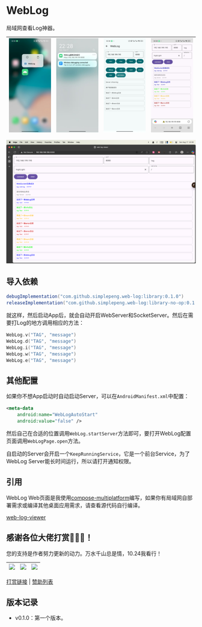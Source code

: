 # WebLog

局域网查看Log神器。

| ![](files/img_shortcut.jpg) | ![](files/img_notification.jpg) | ![](files/img_web_log.jpg) | ![](files/img_phone_web.jpg) |
|-------------------|---------------------------------|----------------------------|------------------------------|

![](files/img_desktop_web.png)

## 导入依赖

```groovy
debugImplementation("com.github.simplepeng.web-log:library:0.1.0")
releaseImplementation("com.github.simplepeng.web-log:library-no-op:0.1.0")
```

就这样，然后启动App后，就会自动开启WebServer和SocketServer。然后在需要打Log的地方调用相应的方法：

```kotlin
WebLog.v("TAG", "message")
WebLog.d("TAG", "message")
WebLog.i("TAG", "message")
WebLog.w("TAG", "message")
WebLog.e("TAG", "message")
```

## 其他配置

如果你不想App启动时自动启动Server，可以在`AndroidManifest.xml`中配置：

```xml
<meta-data
    android:name="WebLogAutoStart"
    android:value="false" />
```

然后自己在合适的位置调用`WebLog.startServer`方法即可，要打开WebLog配置页面调用`WebLogPage.open`方法。

自启动的Server会开启一个`KeepRunningService`，它是一个前台Service，为了WebLog Server能长时间运行，所以请打开通知权限。

## 引用

WebLog Web页面是我使用[compose-multiplatform](https://github.com/JetBrains/compose-multiplatform)编写，如果你有局域网自部署需求或编译其他桌面应用需求，请查看源代码自行编译。

[web-log-viewer](https://github.com/simplepeng/web-log-viewer)

## 感谢各位大佬打赏🙇🙇🙇！

您的支持是作者努力更新的动力。万水千山总是情，10.24我看行！

| ![](https://raw.githubusercontent.com/simplepeng/merge_pay_code/refs/heads/master/qrcode_alipay.jpg) | ![](https://raw.githubusercontent.com/simplepeng/merge_pay_code/refs/heads/master/qrcode_wxpay.png) | ![](https://raw.githubusercontent.com/simplepeng/merge_pay_code/refs/heads/master/qrcode_qqpay.png) |
| ------------------------------------------------------------ | ----- | ----- |

[打赏链接](https://simplepeng.com/merge_pay_code/) | [赞助列表](https://simplepeng.com/Sponsor/)

## 版本记录

* v0.1.0：第一个版本。